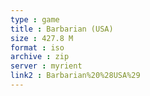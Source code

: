 ```yaml
---
type : game
title : Barbarian (USA)
size : 427.8 M
format : iso
archive : zip
server : myrient
link2 : Barbarian%20%28USA%29
---
```

